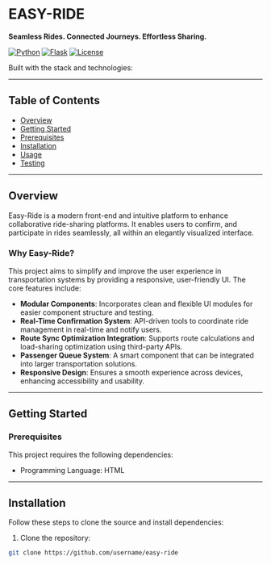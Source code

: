 # EASY-RIDE  
**Seamless Rides. Connected Journeys. Effortless Sharing.**

[![Python](https://img.shields.io/badge/Python-3.11-blue.svg)](https://www.python.org/) [![Flask](https://img.shields.io/badge/Flask-2.3-lightgrey.svg)](https://flask.palletsprojects.com/) [![License](https://img.shields.io/badge/license-MIT-green.svg)](LICENSE)

Built with the stack and technologies:

---

## Table of Contents

- [Overview](#overview)  
- [Getting Started](#getting-started)  
- [Prerequisites](#prerequisites)  
- [Installation](#installation)  
- [Usage](#usage)  
- [Testing](#testing)

---

## Overview

Easy-Ride is a modern front-end and intuitive platform to enhance collaborative ride-sharing platforms. It enables users to confirm, and participate in rides seamlessly, all within an elegantly visualized interface.

### Why Easy-Ride?

This project aims to simplify and improve the user experience in transportation systems by providing a responsive, user-friendly UI. The core features include:

- **Modular Components**: Incorporates clean and flexible UI modules for easier component structure and testing.
- **Real-Time Confirmation System**: API-driven tools to coordinate ride management in real-time and notify users.
- **Route Sync Optimization Integration**: Supports route calculations and load-sharing optimization using third-party APIs.
- **Passenger Queue System**: A smart component that can be integrated into larger transportation solutions.
- **Responsive Design**: Ensures a smooth experience across devices, enhancing accessibility and usability.

---

## Getting Started

### Prerequisites

This project requires the following dependencies:

- Programming Language: HTML

---

## Installation

Follow these steps to clone the source and install dependencies:

1. Clone the repository:

```bash
git clone https://github.com/username/easy-ride
